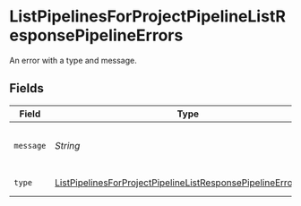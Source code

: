 # ListPipelinesForProjectPipelineListResponsePipelineErrors

An error with a type and message.


## Fields

| Field                                                                                                                                                     | Type                                                                                                                                                      | Required                                                                                                                                                  | Description                                                                                                                                               |
| --------------------------------------------------------------------------------------------------------------------------------------------------------- | --------------------------------------------------------------------------------------------------------------------------------------------------------- | --------------------------------------------------------------------------------------------------------------------------------------------------------- | --------------------------------------------------------------------------------------------------------------------------------------------------------- |
| `message`                                                                                                                                                 | *String*                                                                                                                                                  | :heavy_check_mark:                                                                                                                                        | A human-readable error message.                                                                                                                           |
| `type`                                                                                                                                                    | [ListPipelinesForProjectPipelineListResponsePipelineErrorsType](../../models/operations/ListPipelinesForProjectPipelineListResponsePipelineErrorsType.md) | :heavy_check_mark:                                                                                                                                        | The type of error.                                                                                                                                        |